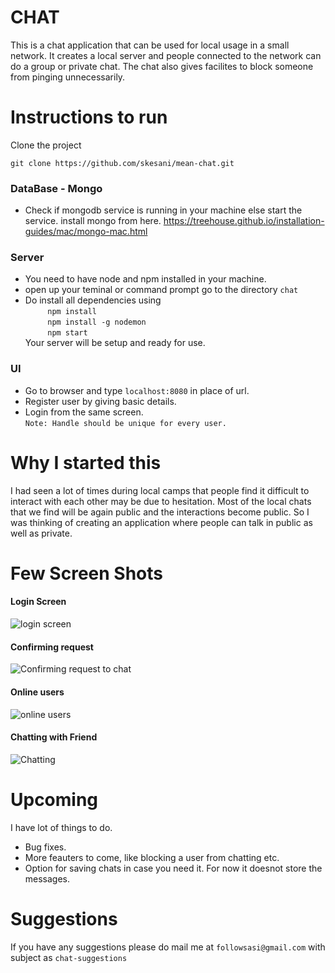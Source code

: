 # CHAT
This is a chat application that can be used for local usage in a small network. It creates a local server and people connected to the network can do a group or private chat. The chat also gives facilites to block someone from pinging unnecessarily.

# Instructions to run
Clone the project
```
git clone https://github.com/skesani/mean-chat.git
```

### DataBase - Mongo
* Check if mongodb service is running in your machine else start the service.
install mongo from here.
https://treehouse.github.io/installation-guides/mac/mongo-mac.html

### Server
* You need to have node and npm installed in your machine.
* open up your teminal or command prompt go to the directory `chat`
* Do install all dependencies using  
   &nbsp;&nbsp;&nbsp;&nbsp;&nbsp;&nbsp;&nbsp;&nbsp;&nbsp;`npm install`  
   &nbsp;&nbsp;&nbsp;&nbsp;&nbsp;&nbsp;&nbsp;&nbsp;&nbsp;`npm install -g nodemon`  
    &nbsp;&nbsp;&nbsp;&nbsp;&nbsp;&nbsp;&nbsp;&nbsp;&nbsp;`npm start`  
Your server will be setup and ready for use.

### UI
* Go to browser and type `localhost:8080` in place of url.
* Register user by giving basic details.
* Login from the same screen.  
`Note: Handle should be unique for every user.`

# Why I started this
I had seen a lot of times during local camps that people find it difficult to interact with each other may be due to hesitation. Most of the local chats that we find will be again public and the interactions become public. So I was thinking of creating an application where people can talk in public as well as private.

# Few Screen Shots
#### Login Screen
![login screen](https://github.com/sudheeshshetty/Chat/blob/master/screenshots/login.png "Login Page")  
#### Confirming request 
![Confirming request to chat](https://github.com/sudheeshshetty/Chat/blob/master/screenshots/confirm_request.png "Confirming Request")  
#### Online users
![online users](https://github.com/sudheeshshetty/Chat/blob/master/screenshots/online_users.png "Online users")  

#### Chatting with Friend
![Chatting](https://github.com/sudheeshshetty/Chat/blob/master/screenshots/chat.png? "Chatting with Friend")

# Upcoming
I have lot of things to do. 
* Bug fixes.
* More feauters to come, like blocking a user from chatting etc.  
* Option for saving chats in case you need it. For now it doesnot store the messages.

# Suggestions
If you have any suggestions please do mail me at `followsasi@gmail.com` with subject as `chat-suggestions`

